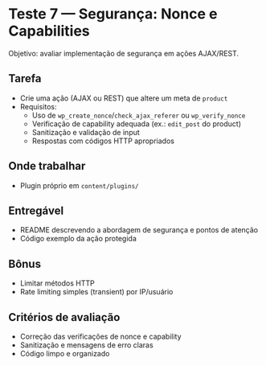 # Teste 7 — Segurança: Nonce e Capabilities

Objetivo: avaliar implementação de segurança em ações AJAX/REST.

## Tarefa

- Crie uma ação (AJAX ou REST) que altere um meta de `product`
- Requisitos:
  - Uso de `wp_create_nonce`/`check_ajax_referer` ou `wp_verify_nonce`
  - Verificação de capability adequada (ex.: `edit_post` do product)
  - Sanitização e validação de input
  - Respostas com códigos HTTP apropriados

## Onde trabalhar

- Plugin próprio em `content/plugins/`

## Entregável

- README descrevendo a abordagem de segurança e pontos de atenção
- Código exemplo da ação protegida

## Bônus

- Limitar métodos HTTP
- Rate limiting simples (transient) por IP/usuário

## Critérios de avaliação

- Correção das verificações de nonce e capability
- Sanitização e mensagens de erro claras
- Código limpo e organizado
